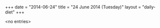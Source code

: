 +++
date = "2014-06-24"
title = "24 June 2014 (Tuesday)"
layout = "daily-diet"
+++

<p>&lt;no entries&gt;</p>